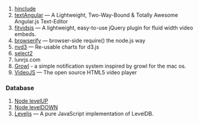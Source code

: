 1. [hinclude](http://mnot.github.io/hinclude/)
2. [textAngular](http://textangular.com/) — A Lightweight, Two-Way-Bound & Totally Awesome Angular.js Text-Editor
3. [fitvidsjs](http://fitvidsjs.com) — A lightweight, easy-to-use jQuery plugin for fluid width video embeds.
4. [browserify](http://browserify.org/) — browser-side require() the node.js way
5. [nvd3](http://nvd3.org/) — Re-usable charts for d3.js
6. [select2](http://ivaynberg.github.io/select2/)
7. lunrjs.com
8. [Growl](https://github.com/aheinze/Growl) - a simple notification system inspired by growl for the mac os.
9. [VideoJS](http://www.videojs.com) — The open source HTML5 video player

### Database

1. [Node levelUP](https://github.com/rvagg/node-levelup)
2. [Node levelDOWN](https://github.com/rvagg/node-leveldown/)
3. [Leveljs](https://github.com/rvagg/leveljs) — A pure JavaScript implementation of LevelDB.
